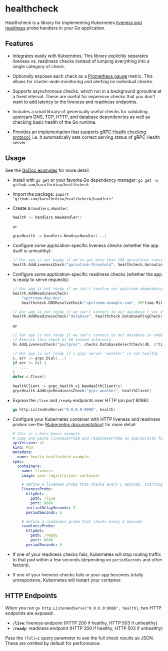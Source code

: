 # healthcheck

[//]: # (TODO Build Status)
[//]: # (TODO Go Report Card?)
[//]: # (TODO GoDoc)

Healthcheck is a library for implementing Kubernetes [liveness and readiness](https://kubernetes.io/docs/tasks/configure-pod-container/configure-liveness-readiness-probes/) probe handlers in your Go application.

## Features

 - Integrates easily with Kubernetes. This library explicitly separates liveness vs. readiness checks instead of lumping everything into a single category of check.

 - Optionally exposes each check as a [Prometheus gauge](https://prometheus.io/docs/concepts/metric_types/#gauge) metric. This allows for cluster-wide monitoring and alerting on individual checks.

 - Supports asynchronous checks, which run in a background goroutine at a fixed interval. These are useful for expensive checks that you don't want to add latency to the liveness and readiness endpoints.

 - Includes a small library of generically useful checks for validating upstream DNS, TCP, HTTP, and database dependencies as well as checking basic health of the Go runtime.

 - Provides an implementation that supports [gRPC Health checking protocol](https://github.com/grpc/grpc/blob/master/doc/health-checking.md), i.e. it automatically sets correct serving status of gRPC Health server.

## Usage

See the [GoDoc examples](https://godoc.org/github.com/karolhrdina/healthcheck) for more detail.

 - Install with `go get` or your favorite Go dependency manager: `go get -u github.com/karolhrdina/healthcheck`

 - Import the package: `import "github.com/karolhrdina/healthcheck/handlers"`

 - Create a `handlers.Handler`:
   ```go
   health := handlers.NewHandler()
   ```
   or
   ```go
   grpcHealth := handlers.NewGrpcHandler(...)
   ```

 - Configure some application-specific liveness checks (whether the app itself is unhealthy):
   ```go
   // Our app is not happy if we've got more than 100 goroutines running.
   health.AddLivenessCheck("goroutine-threshold", healthcheck.GoroutineCountCheck(100))
   ```

 - Configure some application-specific readiness checks (whether the app is ready to serve requests):
   ```go
   // Our app is not ready if we can't resolve our upstream dependency in DNS.
   health.AddReadinessCheck(
       "upstream-dep-dns",
       healthcheck.DNSResolveCheck("upstream.example.com", 50*time.Millisecond))

   // Our app is not ready if we can't connect to our database (`var db *sql.DB`) in <1s.
   health.AddReadinessCheck("database", healthcheck.DatabasePingCheck(db, 1*time.Second))
   ```
   or
   ```go
   // Our app is not ready if we can't connect to our database in under 1 sec.
   // Execute this check at 60 second intervals.
   hs.AddLivenessCheck("postgres", checks.DatabaseSelectCheck(db, 1*time.Second), 60*time.Second)

   // Our app is not ready if a grpc server 'weather' is not healthy
   c, err := grpc.Dial(...)
   if err != nil {
       ...
   }
   defer c.Close()
 
   healthClient := grpc_health_v1.NewHealthClient(c)
   grpcHealth.AddGrpcReadinessCheck("grpc-weather", healthClient)
   ```

 - Expose the `/live` and `/ready` endpoints over HTTP (on port 8086):
   ```go
   go http.ListenAndServe("0.0.0.0:8086", health)
   ```

 - Configure your Kubernetes container with HTTP liveness and readiness probes see the ([Kubernetes documentation](https://kubernetes.io/docs/tasks/configure-pod-container/configure-liveness-readiness-probes/)) for more detail:
   ```yaml
   # this is a bare bones example
   # copy and paste livenessProbe and readinessProbe as appropriate for your app
   apiVersion: v1
   kind: Pod
   metadata:
     name: heptio-healthcheck-example
   spec:
     containers:
     - name: liveness
       image: your-registry/your-container

       # define a liveness probe that checks every 5 seconds, starting after 5 seconds
       livenessProbe:
         httpGet:
           path: /live
           port: 8086
         initialDelaySeconds: 5
         periodSeconds: 5

       # define a readiness probe that checks every 5 seconds
       readinessProbe:
         httpGet:
           path: /ready
           port: 8086
         periodSeconds: 5
   ```

 - If one of your readiness checks fails, Kubernetes will stop routing traffic to that pod within a few seconds (depending on `periodSeconds` and other factors).

 - If one of your liveness checks fails or your app becomes totally unresponsive, Kubernetes will restart your container.

 ## HTTP Endpoints
 When you run `go http.ListenAndServe("0.0.0.0:8086", health)`, two HTTP endpoints are exposed:

  - **`/live`**: liveness endpoint (HTTP 200 if healthy, HTTP 503 if unhealthy)
  - **`/ready`**: readiness endpoint (HTTP 200 if healthy, HTTP 503 if unhealthy)

Pass the `?full=1` query parameter to see the full check results as JSON. These are omitted by default for performance.
